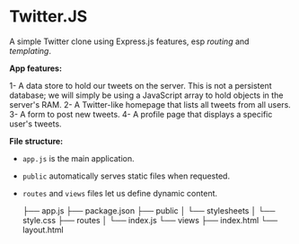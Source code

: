 # Twitter.JS

A simple Twitter clone using Express.js features, esp _routing_ and _templating_.

**App features:**

1- A data store to hold our tweets on the server. This is not a persistent database; we will simply be using a JavaScript array to hold objects in the server's RAM.
2- A Twitter-like homepage that lists all tweets from all users.
3- A form to post new tweets.
4- A profile page that displays a specific user's tweets.

**File structure:**
- `app.js` is the main application.
- `public` automatically serves static files when requested.
- `routes` and `views` files let us define dynamic content.

    ├── app.js
    ├── package.json
    ├── public
    │   └── stylesheets
    │       └── style.css
    ├── routes
    │   └── index.js
    └── views
        ├── index.html
        └── layout.html




